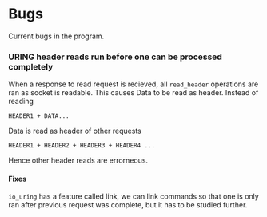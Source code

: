 # Bugs

Current bugs in the program.

### URING header reads run before one can be processed completely

When a response to read request is recieved, all `read_header` operations are ran as socket is readable. This causes Data to be read as header.
Instead of reading

```
HEADER1 + DATA...
```

Data is read as header of other requests

```
HEADER1 + HEADER2 + HEADER3 + HEADER4 ...
```

Hence other header reads are errorneous.

#### Fixes

`io_uring` has a feature called link, we can link commands so that one is only ran after previous request was complete, but it has to be studied further.
